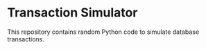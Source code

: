 # Transaction Simulator
This repository contains random Python code to simulate database transactions.
